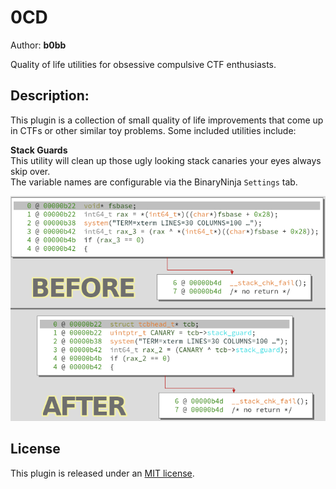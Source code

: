 # 0CD
Author: **b0bb**

Quality of life utilities for obsessive compulsive CTF enthusiasts.

## Description:
This plugin is a collection of small quality of life improvements that come up in CTFs or other similar toy problems. Some included utilities include:

**Stack Guards**  
This utility will clean up those ugly looking stack canaries your eyes always skip over.  
The variable names are configurable via the BinaryNinja `Settings` tab.

![stack guards](https://github.com/0xb0bb/0CD/blob/main/images/stackguards.png?raw=true)
 

## License

This plugin is released under an [MIT license](./license).
